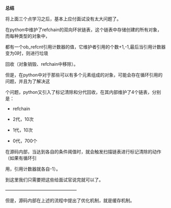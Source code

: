 **总结**

将上面三个点学习之后，基本上应付面试没有太大问题了。

在python中维护了refchain的双向环状链表，这个链表中存储创建的所有对象，而每种类型的对象中，

都有一个ob_refcnt引用计数器的值，它维护者引用的个数+1,-1,最后当引用计数器变为0时，则进行垃圾

回收（对象销毁、refchain中移除）。

但是，在python中对于那些可以有多个元素组成的对象，可能会存在循环引用的问题，并且为了解决这

个问题，python又引入了标记清除和分代回收，在其内部维护了4个链表，分别是：

- refchain

- 2代，10次

- 1代，10次

- 0代，700个

在源码内部，当达到各自的条件阈值时，就会触发扫描链表进行标记清除的动作（如果有循环引

用，引用计数器就各自-1）。

到这里我们只需要把这些给面试官说完就可以了。

————————————————

但是，源码内部在上述的流程中提出了优化机制，就是缓存机制。